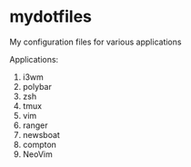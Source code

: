 # mydotfiles
My configuration files for various applications

Applications:
1. i3wm
2. polybar
3. zsh
4. tmux
5. vim
6. ranger
7. newsboat
8. compton
9. NeoVim
